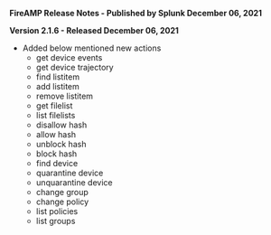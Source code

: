 **FireAMP Release Notes - Published by Splunk December 06, 2021**


**Version 2.1.6 - Released December 06, 2021**

* Added below mentioned new actions
    * get device events
    * get device trajectory
    * find listitem
    * add listitem
    * remove listitem
    * get filelist
    * list filelists
    * disallow hash
    * allow hash
    * unblock hash
    * block hash
    * find device
    * quarantine device
    * unquarantine device
    * change group
    * change policy
    * list policies
    * list groups